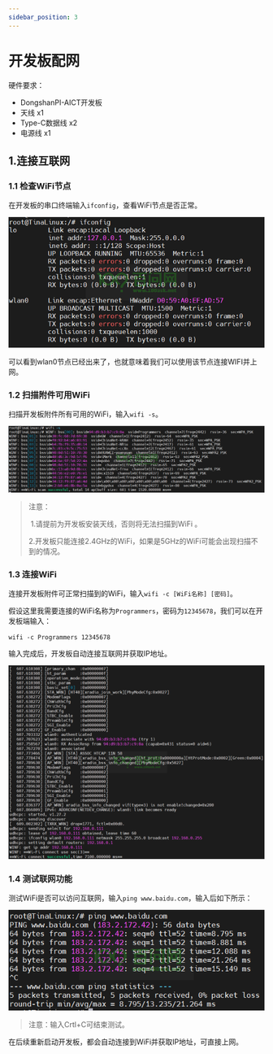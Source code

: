 ```yaml
---
sidebar_position: 3
---
```

# 开发板配网

硬件要求：

- DongshanPI-AICT开发板
- 天线 x1
- Type-C数据线 x2
- 电源线 x1

## 1.连接互联网

### 1.1 检查WiFi节点

在开发板的串口终端输入`ifconfig`，查看WiFi节点是否正常。

![image-20240401165934612](images/image-20240401165934612.png)

可以看到wlan0节点已经出来了，也就意味着我们可以使用该节点连接WIFI并上网。

### 1.2 扫描附件可用WiFi

扫描开发板附件所有可用的WiFi，输入`wifi -s`。

![image-20240401170235422](images/image-20240401170235422.png)

> 注意：
>
> ​	1.请提前为开发板安装天线，否则将无法扫描到WiFi 。
>
> ​	2.开发板只能连接2.4GHz的WiFi，如果是5GHz的WiFi可能会出现扫描不到的情况。



### 1.3 连接WiFi

连接开发板附件可正常扫描到的WiFi，输入`wifi -c [WiFi名称] [密码]`。

假设这里我需要连接的WiFi名称为`Programmers`，密码为`12345678`，我们可以在开发板端输入：

```
wifi -c Programmers 12345678
```

输入完成后，开发板自动连接互联网并获取IP地址。

![image-20240401170943929](images/image-20240401170943929.png)

### 1.4 测试联网功能

测试WiFi是否可以访问互联网，输入`ping www.baidu.com`，输入后如下所示：

![image-20240401171046512](images/image-20240401171046512.png)

> 注意：输入Crtl+C可结束测试。

在后续重新启动开发板，都会自动连接到WiFi并获取IP地址，可直接上网。